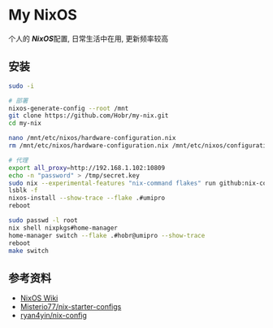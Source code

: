 # My NixOS

个人的 ***NixOS***配置, 日常生活中在用, 更新频率较高

## 安装

```bash
sudo -i

# 部署
nixos-generate-config --root /mnt
git clone https://github.com/Hobr/my-nix.git
cd my-nix

nano /mnt/etc/nixos/hardware-configuration.nix
rm /mnt/etc/nixos/hardware-configuration.nix /mnt/etc/nixos/configuration.nix

# 代理
export all_proxy=http://192.168.1.102:10809
echo -n "password" > /tmp/secret.key
sudo nix --experimental-features "nix-command flakes" run github:nix-community/disko -- --mode disko system/disko.nix --arg disks '[ "/dev/nvme0n1" ]'
lsblk -f
nixos-install --show-trace --flake .#umipro
reboot

sudo passwd -l root
nix shell nixpkgs#home-manager
home-manager switch --flake .#hobr@umipro --show-trace
reboot
make switch
```

## 参考资料

- [NixOS Wiki](https://nixos.wiki/)
- [Misterio77/nix-starter-configs](https://github.com/Misterio77/nix-starter-configs)
- [ryan4yin/nix-config](https://github.com/ryan4yin/nix-config)
